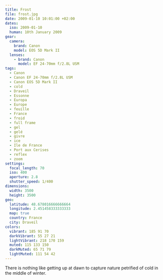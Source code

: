 ```yaml
---
title: Frost
file: frost.jpg
date: 2009-01-10 10:01:00 +02:00
dates:
  iso: 2009-01-10
  human: 10th January 2009
gear:
  camera:
    brand: Canon
    model: EOS 5D Mark II
  lenses:
    - brand: Canon
      model: EF 24-70mm f/2.8L USM
tags:
  - Canon
  - Canon EF 24-70mm f/2.8L USM
  - Canon EOS 5D Mark II
  - cold
  - Draveil
  - Essonne
  - Europa
  - Europe
  - feuille
  - France
  - froid
  - full frame
  - gel
  - gelé
  - givre
  - ice
  - Ile de France
  - Port aux Cerises
  - reflex
  - zoom
settings:
  focal_length: 70
  iso: 400
  aperture: 2.8
  shutter_speed: 1/400
dimensions:
  width: 3500
  height: 3500
geo:
  latitude: 48.678016666666664
  longitude: 2.451458333333333
  map: true
  country: France
  city: Draveil
colors:
  vibrant: 185 91 70
  darkVibrant: 55 27 21
  lightVibrant: 218 170 159
  muted: 115 133 150
  darkMuted: 65 71 79
  lightMuted: 111 54 42
---
```


There is nothing like getting up at dawn to capture nature petrified of cold in the middle of winter.
